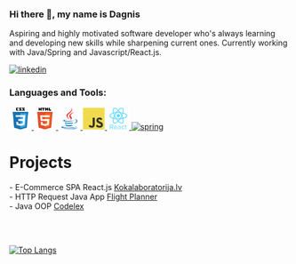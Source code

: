### Hi there 👋, my name is Dagnis 

Aspiring and highly motivated software developer who's always learning and developing new skills while sharpening current ones. Currently working with Java/Spring and Javascript/React.js.

[<img src='https://cdn.jsdelivr.net/npm/simple-icons@3.0.1/icons/linkedin.svg' alt='linkedin' height='40'>](https://www.linkedin.com/in/www.linkedin.com/in/dagnis-gulbis/)  

<h3 align="left">Languages and Tools:</h3>
<p align="left"> <a href="https://www.w3schools.com/css/" target="_blank" rel="noreferrer"> <img src="https://raw.githubusercontent.com/devicons/devicon/master/icons/css3/css3-original-wordmark.svg" alt="css3" width="40" height="40"/> </a> <a href="https://www.w3.org/html/" target="_blank" rel="noreferrer"> <img src="https://raw.githubusercontent.com/devicons/devicon/master/icons/html5/html5-original-wordmark.svg" alt="html5" width="40" height="40"/> </a> <a href="https://www.java.com" target="_blank" rel="noreferrer"> <img src="https://raw.githubusercontent.com/devicons/devicon/master/icons/java/java-original.svg" alt="java" width="40" height="40"/> </a> <a href="https://developer.mozilla.org/en-US/docs/Web/JavaScript" target="_blank" rel="noreferrer"> <img src="https://raw.githubusercontent.com/devicons/devicon/master/icons/javascript/javascript-original.svg" alt="javascript" width="40" height="40"/> </a> <a href="https://reactjs.org/" target="_blank" rel="noreferrer"> <img src="https://raw.githubusercontent.com/devicons/devicon/master/icons/react/react-original-wordmark.svg" alt="react" width="40" height="40"/> </a> <a href="https://spring.io/" target="_blank" rel="noreferrer"> <img src="https://www.vectorlogo.zone/logos/springio/springio-icon.svg" alt="spring" width="40" height="40"/> </a> </p>

<h1>Projects</h1>
- E-Commerce SPA React.js <a href="https://www.kokalaboratorija.lv">Kokalaboratorija.lv</a><br />
- HTTP Request Java App <a href="https://github.com/dagnis-g/flight-planner">Flight Planner</a><br />
- Java OOP <a href="https://github.com/dagnis-g/codelex-exercises">Codelex</a>

<br></br>

[![Top Langs](https://github-readme-stats.vercel.app/api/top-langs/?username=dagnis-g)](https://github.com/anuraghazra/github-readme-stats)

